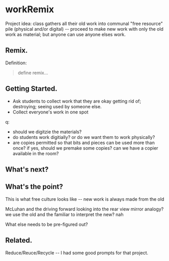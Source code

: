 # workRemix
Project idea: class gathers all their old work into communal "free resource" pile (physical and/or digital) -- proceed to make new work with only the old work as material; but anyone can use anyone elses work. 

## Remix.
Definition:

> define remix...

## Getting Started.
- Ask students to collect work that they are okay getting rid of; destroying; seeing used by someone else.
- Collect everyone's work in one spot

q: 
- should we digitzie the materials? 
- do students work digitially? or do we want them to work physically?
- are copies permitted so that bits and pieces can be used more than once? if yes, should we premake some copies? can we have a copier available in the room?

## What's next?

## What's the point?
This is what free culture looks like -- new work is always made from the old

McLuhan and the driving forward looking into the rear view mirror analogy? we use the old and the familiar to interpret the new? nah

What else needs to be pre-figured out?

## Related.
Reduce/Reuce/Recycle -- I had some good prompts for that project.
